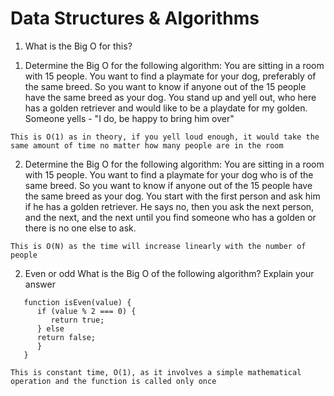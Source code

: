 # Data Structures & Algorithms

1. What is the Big O for this?

1) Determine the Big O for the following algorithm: You are sitting in a room with 15 people. You want to find a playmate for your dog, preferably of the same breed. So you want to know if anyone out of the 15 people have the same breed as your dog. You stand up and yell out, who here has a golden retriever and would like to be a playdate for my golden. Someone yells - "I do, be happy to bring him over"

`This is O(1) as in theory, if you yell loud enough, it would take the same amount of time no matter how many people are in the room`

2. Determine the Big O for the following algorithm: You are sitting in a room with 15 people. You want to find a playmate for your dog who is of the same breed. So you want to know if anyone out of the 15 people have the same breed as your dog. You start with the first person and ask him if he has a golden retriever. He says no, then you ask the next person, and the next, and the next until you find someone who has a golden or there is no one else to ask.

`This is O(N) as the time will increase linearly with the number of people`

2. Even or odd
   What is the Big O of the following algorithm? Explain your answer

```
   function isEven(value) {
      if (value % 2 === 0) {
         return true;
      } else
      return false;
      }
   }

```

`This is constant time, O(1), as it involves a simple mathematical operation and the function is called only once`
